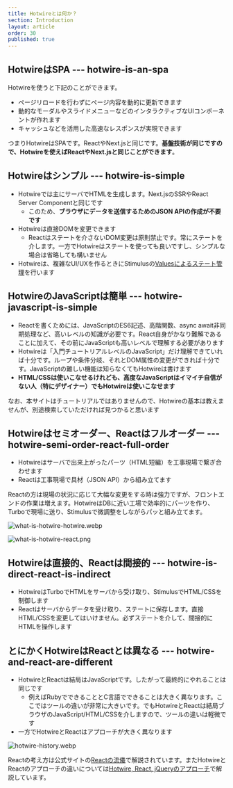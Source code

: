 ```yaml
---
title: Hotwireとは何か？
section: Introduction
layout: article
order: 30
published: true
---
```


## HotwireはSPA --- hotwire-is-an-spa

Hotwireを使うと下記のことができます。

* ページリロードを行わずにページ内容を動的に更新できます
* 動的なモーダルやスライドメニューなどのインタラクティブなUIコンポーネントが作れます
* キャッシュなどを活用した高速なレスポンスが実現できます

つまりHotwireはSPAです。ReactやNext.jsと同じです。**基盤技術が同じですので、Hotwireを使えばReactやNext.jsと同じことができます**。

## Hotwireはシンプル --- hotwire-is-simple

* Hotwireでは主にサーバでHTMLを生成します。Next.jsのSSRやReact Server Componentと同じです
    * このため、**ブラウザにデータを送信するためのJSON APIの作成が不要です** 
* Hotwireは直接DOMを変更できます
    * Reactはステートを介さないDOM変更は原則禁止です。常にステートを介します。一方でHotwireはステートを使っても良いですし、シンプルな場合は省略しても構いません
* Hotwireは、複雑なUI/UXを作るときにStimulusの[Valuesによるステート管理](https://stimulus.hotwired.dev/reference/values)を行います

## HotwireのJavaScriptは簡単 --- hotwire-javascript-is-simple

* Reactを書くためには、JavaScriptのES6記述、高階関数、async await非同期処理など、高いレベルの知識が必要です。React自身がかなり難解であることに加えて、その前にJavaScriptも高いレベルで理解する必要があります
* Hotwireは「入門チュートリアルレベルのJavaScript」だけ理解できていれば十分です。ループや条件分岐、それとDOM属性の変更ができれば十分です。JavaScriptの難しい機能は知らなくてもHotwireは書けます
* **HTML/CSSは使いこなせるけれども、高度なJavaScriptはイマイチ自信がない人（特にデザイナー）でもHotwireは使いこなせます**

なお、本サイトはチュートリアルではありませんので、Hotwireの基本は教えませんが、別途検索していただければ見つかると思います

## Hotwireはセミオーダー、Reactはフルオーダー --- hotwire-semi-order-react-full-order

* Hotwireはサーバで出来上がったパーツ（HTML短編）を工事現場で繋ぎ合わせます
* Reactは工事現場で具材（JSON API）から組み立てます

Reactの方は現場の状況に応じて大幅な変更をする時は強力ですが、フロントエンドの作業は増えます。HotwireはDBに近い工場で効率的にパーツを作り、Turboで現場に送り、Stimulusで微調整をしながらパッと組み立てます。

![what-is-hotwire-hotwire.webp](content_images/what-is-hotwire-hotwire.webp "max-w-[600px] mx-auto")

![what-is-hotwire-react.png](content_images/what-is-hotwire-react.png "max-w-[600px] mx-auto")

## Hotwireは直接的、Reactは間接的 --- hotwire-is-direct-react-is-indirect

* HotwireはTurboでHTMLをサーバから受け取り、StimulusでHTML/CSSを制御します
* Reactはサーバからデータを受け取り、ステートに保存します。直接HTML/CSSを変更してはいけません。必ずステートを介して、間接的にHTMLを操作します

## とにかくHotwireはReactとは異なる --- hotwire-and-react-are-different

* HotwireとReactは結局はJavaScriptです。したがって最終的にやれることは同じです
   * 例えばRubyでできることとC言語でできることは大きく異なります。ここではツールの違いが非常に大きいです。でもHotwireとReactは結局ブラウザのJavaScript/HTML/CSSを介しますので、ツールの違いは軽微です 
* 一方でHotwireとReactはアプローチが大きく異なります

![hotwire-history.webp](content_images/hotwire-history.webp "mx-auto max-w-[500px]")

Reactの考え方は公式サイトの[Reactの流儀](https://ja.react.dev/learn/thinking-in-react)で解説されています。またHotwireとReactのアプローチの違いについては[Hotwire, React, jQueryのアプローチ](/how_to_think/approach)で解説しています。

